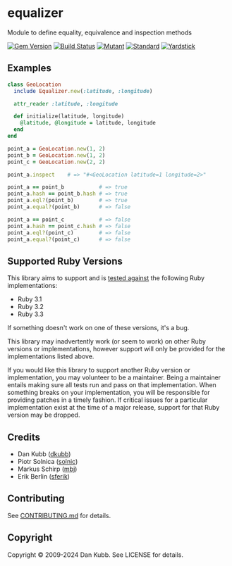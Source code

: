 equalizer
=========

Module to define equality, equivalence and inspection methods

[![Gem Version](http://img.shields.io/gem/v/equalizer.svg)][gem]
[![Build Status](https://github.com/dkubb/equalizer/actions/workflows/specs.yml/badge.svg)][specs]
[![Mutant](https://github.com/dkubb/equalizer/actions/workflows/mutant.yml/badge.svg)][mutant]
[![Standard](https://github.com/dkubb/equalizer/actions/workflows/standard.yml/badge.svg)][standard]
[![Yardstick](https://github.com/dkubb/equalizer/actions/workflows/yardstick.yml/badge.svg)][yardstick]

[gem]: https://rubygems.org/gems/equalizer
[specs]: https://github.com/dkubb/equalizer/actions/workflows/specs.yml
[mutant]: https://github.com/dkubb/equalizer/actions/workflows/mutant.yml
[standard]: https://github.com/dkubb/equalizer/actions/workflows/standard.yml
[yardstick]: https://github.com/dkubb/equalizer/actions/workflows/yardstick.yml

Examples
--------

``` ruby
class GeoLocation
  include Equalizer.new(:latitude, :longitude)

  attr_reader :latitude, :longitude

  def initialize(latitude, longitude)
    @latitude, @longitude = latitude, longitude
  end
end

point_a = GeoLocation.new(1, 2)
point_b = GeoLocation.new(1, 2)
point_c = GeoLocation.new(2, 2)

point_a.inspect    # => "#<GeoLocation latitude=1 longitude=2>"

point_a == point_b           # => true
point_a.hash == point_b.hash # => true
point_a.eql?(point_b)        # => true
point_a.equal?(point_b)      # => false

point_a == point_c           # => false
point_a.hash == point_c.hash # => false
point_a.eql?(point_c)        # => false
point_a.equal?(point_c)      # => false
```

Supported Ruby Versions
-----------------------

This library aims to support and is [tested against][specs] the following Ruby
implementations:

* Ruby 3.1
* Ruby 3.2
* Ruby 3.3

If something doesn't work on one of these versions, it's a bug.

This library may inadvertently work (or seem to work) on other Ruby versions or
implementations, however support will only be provided for the implementations
listed above.

If you would like this library to support another Ruby version or
implementation, you may volunteer to be a maintainer. Being a maintainer
entails making sure all tests run and pass on that implementation. When
something breaks on your implementation, you will be responsible for providing
patches in a timely fashion. If critical issues for a particular implementation
exist at the time of a major release, support for that Ruby version may be
dropped.

Credits
-------

* Dan Kubb ([dkubb](https://github.com/dkubb))
* Piotr Solnica ([solnic](https://github.com/solnic))
* Markus Schirp ([mbj](https://github.com/mbj))
* Erik Berlin ([sferik](https://github.com/sferik))

Contributing
-------------

See [CONTRIBUTING.md](CONTRIBUTING.md) for details.

Copyright
---------

Copyright &copy; 2009-2024 Dan Kubb. See LICENSE for details.
